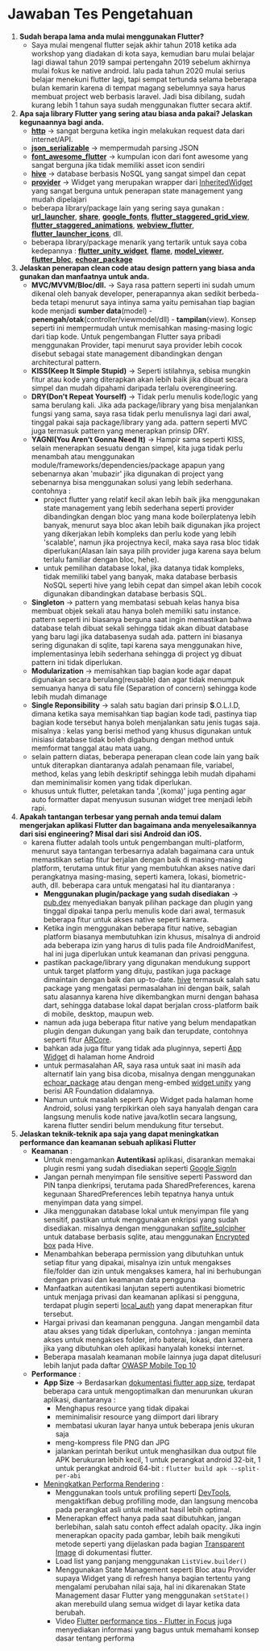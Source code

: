 # Jawaban Tes Pengetahuan

1. **Sudah berapa lama anda mulai menggunakan Flutter?**
   - Saya mulai mengenal flutter sejak akhir tahun 2018 ketika ada workshop yang diadakan di kota saya, kemudian baru mulai belajar lagi diawal tahun 2019 sampai pertengahn 2019 sebelum akhirnya mulai fokus ke native android. lalu pada tahun 2020 mulai serius belajar menekuni flutter lagi, tapi sempat tertunda selama beberapa bulan kemarin karena di tempat magang sebelumnya saya harus membuat project web berbasis laravel. Jadi bisa dibilang, sudah kurang lebih 1 tahun saya sudah menggunakan flutter secara aktif.
2. **Apa saja library Flutter yang sering atau biasa anda pakai? Jelaskan kegunaannya bagi anda.**
   - [**http**](https://pub.dev/packages/http) -> sangat berguna ketika ingin melakukan request data dari internet/API.
   - [**json_serializable**](https://pub.dev/packages/json_serializable) -> mempermudah parsing JSON
   - [**font_awesome_flutter**](https://pub.dev/packages/font_awesome_flutter) -> kumpulan icon dari font awesome yang sangat berguna jika tidak memiliki asset icon sendiri
   - [**hive**](https://pub.dev/packages/hive) -> database berbasis NoSQL yang sangat simpel dan cepat
   - [**provider**](https://pub.dev/packages/provider) -> Widget yang merupakan wrapper dari [InheritedWidget](https://api.flutter.dev/flutter/widgets/InheritedWidget-class.html) yang sangat berguna untuk penerapan state management yang mudah dipelajari
   - beberapa library/package lain yang sering saya gunakan : [**url_launcher**](https://pub.dev/packages/url_launcher), [**share**](https://pub.dev/packages/share), [**google_fonts**](https://pub.dev/packages/google_fonts), [**flutter_staggered_grid_view**](https://pub.dev/packages/flutter_staggered_grid_view), [**flutter_staggered_animations**](https://pub.dev/packages/flutter_staggered_animations), [**webview_flutter**](https://pub.dev/packages/webview_flutter), [**flutter_launcher_icons**](https://pub.dev/packages/flutter_launcher_icons), dll.
   - beberapa library/package menarik yang tertarik untuk saya coba kedepannya : [**flutter_unity_widget**](https://pub.dev/packages/flutter_unity_widget), [**flame**](https://pub.dev/packages/flame), [**model_viewer**](https://pub.dev/packages/model_viewer), [**flutter_bloc**](https://pub.dev/packages/flutter_bloc), [**echoar_package**](https://pub.dev/packages/echoar_package)
3. **Jelaskan penerapan clean code atau design pattern yang biasa anda gunakan dan manfaatnya untuk anda.**
   - **MVC/MVVM/Bloc/dll.** -> Saya rasa pattern seperti ini sudah umum dikenal oleh banyak developer, penerapannya akan sedikit berbeda-beda tetapi menurut saya intinya sama yaitu pemisahan tiap bagian kode menjadi **sumber data**(model) - **penengah/otak**(controller/viewmodel/dll) - **tampilan**(view). Konsep seperti ini mempermudah untuk memisahkan masing-masing logic dari tiap kode. Untuk pengembangan Flutter saya pribadi menggunakan Provider, tapi menurut saya provider lebih cocok disebut sebagai state management dibandingkan dengan architectural pattern.
   - **KISS(Keep It Simple Stupid)** -> Seperti istilahnya, sebisa mungkin fitur atau kode yang diterapkan akan lebih baik jika dibuat secara simpel dan mudah dipahami daripada terlalu overengineering.
   - **DRY(Don't Repeat Yourself)** -> Tidak perlu menulis kode/logic yang sama berulang kali. Jika ada package/library yang bisa menjalankan fungsi yang sama, saya rasa tidak perlu menulisnya lagi dari awal, tinggal pakai saja package/library yang ada. pattern seperti MVC juga termasuk pattern yang menerapkan prinsip DRY.
   - **YAGNI(You Aren’t Gonna Need It)** -> Hampir sama seperti KISS, selain menerapkan sesuatu dengan simpel, kita juga tidak perlu menambah atau menggunakan module/frameworks/dependencies/package apapun yang sebenarnya akan 'mubazir' jika digunakan di project yang sebenarnya bisa menggunakan solusi yang lebih sederhana. contohnya :
     - project flutter yang relatif kecil akan lebih baik jika menggunakan state management yang lebih sederhana seperti provider dibandingkan dengan bloc yang mana kode boilerplatenya lebih banyak, menurut saya bloc akan lebih baik digunakan jika project yang dikerjakan lebih kompleks dan perlu kode yang lebih 'scalable', namun jika projectnya kecil, maka saya rasa bloc tidak diperlukan(Alasan lain saya pilih provider juga karena saya belum terlalu familiar dengan bloc, hehe).
     - untuk pemilihan database lokal, jika datanya tidak kompleks, tidak memiliki tabel yang banyak, maka database berbasis NoSQL seperti hive yang lebih cepat dan simpel akan lebih cocok digunakan dibandingkan database berbasis SQL.
   - **Singleton** -> pattern yang membatasi sebuah kelas hanya bisa membuat objek sekali atau hanya boleh memiliki satu instance. pattern seperti ini biasanya berguna saat ingin memastikan bahwa database telah dibuat sekali sehingga tidak akan dibuat database yang baru lagi jika databasenya sudah ada. pattern ini biasanya sering digunakan di sqlite, tapi karena saya menggunakan hive, implementasinya lebih sederhana sehingga di project yg dibuat pattern ini tidak diperlukan.
   - **Modularization** -> memisahkan tiap bagian kode agar dapat digunakan secara berulang(reusable) dan agar tidak menumpuk semuanya hanya di satu file (Separation of concern) sehingga kode lebih mudah dimanage
   - **Single Reponsibility** -> salah satu bagian dari prinsip **S**.O.L.I.D, dimana ketika saya memisahkan tiap bagian kode tadi, pastinya tiap bagian kode tersebut hanya boleh menjalankan satu jenis tugas saja. misalnya : kelas yang berisi method yang khusus digunakan untuk inisiasi database tidak boleh digabung dengan method untuk memformat tanggal atau mata uang.
   - selain pattern diatas, beberapa penerapan clean code lain yang baik untuk diterapkan diantaranya adalah penamaan file, variabel, method, kelas yang lebih deskriptif sehingga lebih mudah dipahami dan meminimalisir komen yang tidak diperlukan.
   - khusus untuk flutter, peletakan tanda ',(koma)' juga penting agar auto formatter dapat menyusun susunan widget tree menjadi lebih rapi.
4. **Apakah tantangan terbesar yang pernah anda temui dalam mengerjakan aplikasi Flutter dan bagaimana anda menyelesaikannya dari sisi engineering? Misal dari sisi Android dan iOS.**
   - karena flutter adalah tools untuk pengembangan multi-platform, menurut saya tantangan terbesarnya adalah bagaimana cara untuk memastikan setiap fitur berjalan dengan baik di masing-masing platform, terutama untuk fitur yang membutuhkan akses native dari perangkatnya masing-masing, seperti kamera, lokasi, biometric-auth, dll. beberapa cara untuk mengatasi hal itu diantaranya :
     - **Menggunakan plugin/package yang sudah disediakan** -> [pub.dev](https://pub.dev/) menyediakan banyak pilihan package dan plugin yang tinggal dipakai tanpa perlu menulis kode dari awal, termasuk beberapa fitur untuk akses native seperti kamera.
     - Ketika ingin menggunakan beberapa fitur native, sebagian platform biasanya membutuhkan izin khusus, misalnya di android ada beberapa izin yang harus di tulis pada file AndroidManifest, hal ini juga diperlukan untuk keamanan dan privasi pengguna.
     - pastikan package/library yang digunakan mendukung support untuk target platform yang dituju, pastikan juga package dimaintain dengan baik dan up-to-date. [hive](https://pub.dev/packages/hive) termasuk salah satu package yang mengatasi permasalahan ini dengan baik, salah satu alasannya karena hive dikembangkan murni dengan bahasa dart, sehingga database lokal dapat berjalan cross-platform baik di mobile, desktop, maupun web.
     - namun ada juga beberapa fitur native yang belum mendapatkan plugin dengan dukungan yang baik dan terupdate, contohnya seperti fitur [ARCore](https://pub.dev/packages/arcore_flutter_plugin).
     - bahkan ada juga fitur yang tidak ada pluginnya, seperti [App Widget](https://developer.android.com/guide/topics/appwidgets/overview) di halaman home Android
     - untuk permasalahan AR, saya rasa untuk saat ini masih ada alternatif lain yang bisa dicoba, misalnya dengan menggunakan [echoar_package](https://pub.dev/packages/echoar_package) atau dengan meng-embed [widget unity](https://pub.dev/packages/flutter_unity) yang berisi AR Foundation didalamnya.
     - Namun untuk masalah seperti App Widget pada halaman home Android, solusi yang terpikirkan oleh saya hanyalah dengan cara langsung menulis kode native java/kotlin secara langsung, karena flutter sendiri belum mendukung fitur tersebut.
5. **Jelaskan teknik-teknik apa saja yang dapat meningkatkan performance dan keamanan sebuah aplikasi Flutter**
    - **Keamanan** :
      - Untuk mengamankan **Autentikasi** aplikasi, disarankan memakai plugin resmi yang sudah disediakan seperti [Google SignIn](https://pub.dev/packages/google_sign_in)
      - Jangan pernah menyimpan file sensitive seperti Password dan PIN tanpa dienkripsi, terutama pada SharedPreferences, karena kegunaan SharedPreferences lebih tepatnya hanya untuk menyimpan data yang simpel.
      - Jika menggunakan database lokal untuk menyimpan file yang sensitif, pastikan untuk menggunakan enkripsi yang sudah disediakan. misalnya dengan menggunakan [sqflite_sqlcipher](https://pub.dev/packages/sqflite_sqlcipher) untuk database berbasis sqlite, atau menggunakan [Encrypted box](https://docs.hivedb.dev/#/advanced/encrypted_box) pada Hive.
      - Menambahkan beberapa permission yang dibutuhkan untuk setiap fitur yang dipakai, misalnya izin untuk mengakses file/folder dan izin untuk mengakses kamera, hal ini berhubungan dengan privasi dan keamanan data pengguna
      - Manfaatkan autentikasi lanjutan seperti autentikasi biometric untuk menjaga privasi dan keamanan aplikasi si pengguna, terdapat plugin seperti [local_auth](https://pub.dev/packages/local_auth) yang dapat menerapkan fitur tersebut.
      - Hargai privasi dan keamanan pengguna. Jangan mengambil data atau akses yang tidak diperlukan, contohnya : jangan meminta akses untuk mengakses folder, info baterai, lokasi, dan kamera jika yang dibutuhkan oleh aplikasi hanyalah koneksi internet.
      - Beberapa masalah keamanan mobile lainnya juga dapat ditelusuri lebih lanjut pada daftar [OWASP Mobile Top 10](https://owasp.org/www-project-mobile-top-10/)
    - **Performance** :
      - **App Size** -> Berdasarkan [dokumentasi flutter app size](https://flutter.dev/docs/perf/app-size), terdapat beberapa cara untuk mengoptimalkan dan menurunkan ukuran aplikasi, diantaranya :
        - Menghapus resource yang tidak dipakai
        - meminimalisir resource yang diimport dari library
        - membatasi ukuran layar hanya untuk beberapa jenis ukuran saja
        - meng-kompress file PNG dan JPG
        - jalankan perintah berikut untuk menghasilkan dua output file APK berukuran lebih kecil, 1 untuk perangkat android 32-bit, 1 untuk perangkat android 64-bit : `flutter build apk --split-per-abi`
      - [Meningkatkan Performa Rendering](https://flutter.dev/docs/perf/rendering) : 
        - Menggunakan tools untuk profiling seperti [DevTools](https://flutter.dev/docs/development/tools/devtools/overview), mengaktifkan debug profilling mode, dan langsung mencoba pada perangkat asli untuk melihat hasil lebih optimal.
        - Menerapkan effect hanya pada saat dibutuhkan, jangan berlebihan, salah satu contoh effect adalah opacity. Jika ingin menerapkan opacity pada gambar, lebih baik mengikuti metode seperti yang dijelaskan pada bagian [Transparent Image](https://api.flutter.dev/flutter/widgets/Opacity-class.html#transparent-image) di dokumentasi flutter.
        - Load list yang panjang menggunakan `ListView.builder()`
        - Menggunakan State Management seperti Bloc atau Provider supaya Widget yang di refresh hanya bagian tertentu yang mengalami perubahan nilai saja, hal ini dikarenakan State Management dasar Flutter yang menggunakan `setState()` akan merebuild ulang semua widget di layar ketika data berubah.
        - Video [Flutter performance tips - Flutter in Focus](https://www.youtube.com/watch?v=PKGguGUwSYE) juga menyediakan informasi yang bagus untuk memahami konsep dasar tentang performa